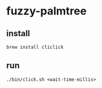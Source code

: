 # fuzzy-palmtree

## install

`brew install cliclick`


## run

`./bin/click.sh <wait-time-millis>`


